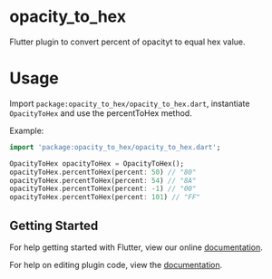 # opacity_to_hex

Flutter plugin to convert percent of opacityt to equal hex value.

# Usage

Import `package:opacity_to_hex/opacity_to_hex.dart`, instantiate `OpacityToHex`
and use the percentToHex method.

Example:

```dart
import 'package:opacity_to_hex/opacity_to_hex.dart';

OpacityToHex opacityToHex = OpacityToHex();
opacityToHex.percentToHex(percent: 50) // "80"
opacityToHex.percentToHex(percent: 54) // "8A"
opacityToHex.percentToHex(percent: -1) // "00"
opacityToHex.percentToHex(percent: 101) // "FF"
```

<!-- You will find links to the API docs on the [pub page](https://pub.dev/packages/device_info). -->

## Getting Started

For help getting started with Flutter, view our online [documentation](https://flutter.dev/).

For help on editing plugin code, view the [documentation](https://flutter.dev/docs/development/packages-and-plugins/developing-packages#plugin).
